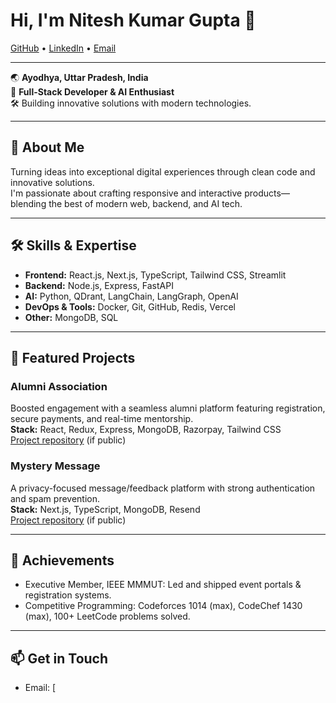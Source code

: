 # Hi, I'm Nitesh Kumar Gupta 👋

[GitHub](https://github.com/niteshg0) • [LinkedIn](https://linkedin.com/in/niteshg0) • [Email](mailto:nit947396@gmail.com)

---

🌏 **Ayodhya, Uttar Pradesh, India**  
💼 **Full-Stack Developer & AI Enthusiast**  
🛠️ Building innovative solutions with modern technologies.

---

## 🚀 About Me

Turning ideas into exceptional digital experiences through clean code and innovative solutions.  
I'm passionate about crafting responsive and interactive products—blending the best of modern web, backend, and AI tech.

---

## 🛠️ Skills & Expertise

- **Frontend:** React.js, Next.js, TypeScript, Tailwind CSS, Streamlit  
- **Backend:** Node.js, Express, FastAPI  
- **AI:** Python, QDrant, LangChain, LangGraph, OpenAI  
- **DevOps & Tools:** Docker, Git, GitHub, Redis, Vercel  
- **Other:** MongoDB, SQL

---

## 🌟 Featured Projects

### Alumni Association  
Boosted engagement with a seamless alumni platform featuring registration, secure payments, and real-time mentorship.  
**Stack:** React, Redux, Express, MongoDB, Razorpay, Tailwind CSS  
[Project repository](https://github.com/niteshg0/alumni) (if public)

### Mystery Message  
A privacy-focused message/feedback platform with strong authentication and spam prevention.  
**Stack:** Next.js, TypeScript, MongoDB, Resend  
[Project repository](https://github.com/niteshg0/mystery) (if public)

---

## 🏅 Achievements

- Executive Member, IEEE MMMUT: Led and shipped event portals & registration systems.
- Competitive Programming: Codeforces 1014 (max), CodeChef 1430 (max), 100+ LeetCode problems solved.

---

## 📫 Get in Touch

- Email: [
